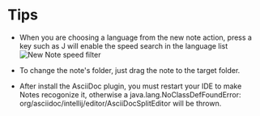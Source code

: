 # Tips

- When you are choosing a language from the new note action, press a key such as J will enable the speed search in the language list
  ![New Note speed filter](https://plugins.jetbrains.com/files/17501/1153-page/78ca3fd8-a9b8-493e-9371-f7833745f4b9)

- To change the note's folder, just drag the note to the target folder.

- After install the AsciiDoc plugin, you must restart your IDE to make Notes recogonize it, otherwise a java.lang.NoClassDefFoundError: org/asciidoc/intellij/editor/AsciiDocSplitEditor will be thrown.